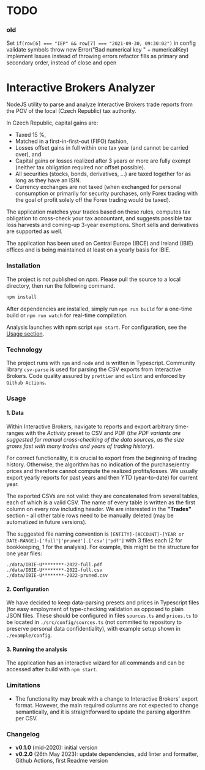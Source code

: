 # TODO

### old

Set `if(row[6] === "IEP" && row[7] === "2021-09-30, 09:30:02")` in config
validate symbols
throw new Error("Bad numerical key " + numericalKey)
implement Issues instead of throwing errors
refactor fills as primary and secondary order, instead of close and open

# Interactive Brokers Analyzer

NodeJS utility to parse and analyze Interactive Brokers trade reports from the POV of the local (Czech Republic) tax authority.

In Czech Republic, capital gains are:

-   Taxed 15 %,
-   Matched in a first-in-first-out (FIFO) fashion,
-   Losses offset gains in full within one tax year (and cannot be carried over), and
-   Capital gains or losses realized after 3 years or more are fully exempt (neither tax obligation required nor offset possible).
-   All securities (stocks, bonds, derivatives, ...) are taxed together for as long as they have an ISIN.
-   Currency exchanges are not taxed (when exchanged for personal consumption or primarily for security purchases, only Forex trading with the goal of profit solely off the Forex trading would be taxed).

The application matches your trades based on these rules, computes tax obligation to cross-check your tax accountant, and suggests possible tax loss harvests and coming-up 3-year exemptions. Short sells and derivatives are supported as well.

The application has been used on Central Europe (IBCE) and Ireland (IBIE) offices and is being maintained at least on a yearly basis for IBIE.

### Installation

The project is not published on _npm_. Please pull the source to a local directory, then run the following command.

```bash
npm install
```

After dependencies are installed, simply run `npm run build` for a one-time build or `npm run watch` for real-time compilation.

Analysis launches with npm script `npm start`. For configuration, see the [Usage section](#Usage).

### Technology

The project runs with `npm` and `node` and is written in Typescript. Community library `csv-parse` is used for parsing the CSV exports from Interactive Brokers. Code quality assured by `prettier` and `eslint` and enforced by `Github Actions`.

### Usage

#### 1. Data

Within Interactive Brokers, navigate to reports and export arbitrary time-ranges with the _Activity_ preset to CSV and PDF (_the PDF variants are suggested for manual cross-checking of the data sources, as the size grows fast with many trades and years of trading history_).

For correct functionality, it is crucial to export from the beginning of trading history. Otherwise, the algorithm has no indication of the purchase/entry prices and therefore cannot compute the realized profits/losses. We usually export yearly reports for past years and then YTD (year-to-date) for current year.

The exported CSVs are not valid: they are concatenated from several tables, each of which is a valid CSV. The name of every table is written as the first column on every row including header. We are interested in the **"Trades"** section - all other table rows need to be manually deleted (may be automatized in future versions).

The suggested file naming convention is `[ENTITY]-[ACCOUNT]-[YEAR or DATE-RANGE]-['full'|'pruned'].['csv'|'pdf']` with 3 files each (2 for bookkeeping, 1 for the analysis). For example, this might be the structure for one year files:

```plaintext
./data/IBIE-U********-2022-full.pdf
./data/IBIE-U********-2022-full.csv
./data/IBIE-U********-2022-pruned.csv
```

#### 2. Configuration

We have decided to keep data-parsing presets and prices in Typescript files (for easy employment of type-checking validation as opposed to plain JSON files. These should be configured in files `sources.ts` and `prices.ts` to be located in `./src/config/sources.ts` (not commited to repository to preserve personal data confidentiality), with example setup shown in `./example/config`.

#### 3. Running the analysis

The application has an interactive wizard for all commands and can be accessed after build with `npm start`.

### Limitations

-   The functionality may break with a change to Interactive Brokers' export format. However, the main required columns are not expected to change semantically, and it is straightforward to update the parsing algorithm per CSV.

### Changelog

-   **v0.1.0** (mid-2020): initial version
-   **v0.2.0** (26th May 2023): update dependencies, add linter and formatter, Github Actions, first Readme version
